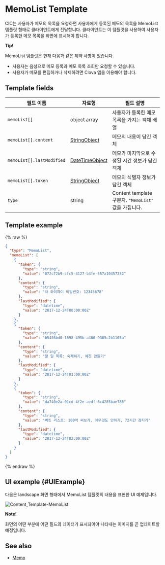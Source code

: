 # MemoList Template
CIC는 사용자가 메모의 목록을 요청하면 사용자에게 등록된 메모의 목록을 MemoList 템플릿 형태로 클라이언트에게 전달합니다. 클라이언트는 이 템플릿을 사용하여 사용자가 등록한 메모 목록을 화면에 표시해야 합니다.

<div class="tip">
  <p><strong>Tip!</strong></p>
  <p>MemoList 템플릿은 현재 다음과 같은 제약 사항이 있습니다.</p>
  <ul>
    <li>사용자는 음성으로 메모 등록과 메모 목록 조회만 요청할 수 있습니다.</li>
    <li>사용자가 메모를 편집하거나 삭제하려면 Clova 앱을 이용해야 합니다.</li>
  </ul>
</div>

## Template fields

| 필드 이름       | 자료형    | 필드 설명                     |
|---------------|---------|-----------------------------|
| `memoList[]`              | object array  | 사용자가 등록한 메모 목록을 가지는 객체 배열                                        |
| `memoList[].content`      | [StringObject](/Develop/References/ContentTemplates/Shared_Objects.md#StringObject)     | 메모의 내용이 담긴 객체  |
| `memoList[].lastModified` | [DateTimeObject](/Develop/References/ContentTemplates/Shared_Objects.md#DateTimeObject) | 메모가 마지막으로 수정된 시간 정보가 담긴 객체 |
| `memoList[].token`        | [StringObject](/Develop/References/ContentTemplates/Shared_Objects.md#StringObject)     | 메모의 식별자 정보가 담긴 객체  |
| `type`                    | string                                                                              | Content template 구분자. `"MemoList"` 값을 가집니다.             |

## Template example

{% raw %}

```json
{
  "type": "MemoList",
  "memoList": [
    {
      "token": {
        "type": "string",
        "value": "072c72b9-cfc5-4127-b4fe-557a10457232"
      },
      "content": {
        "type": "string",
        "value": "내 와이파이 비밀번호: 12345678"
      },
      "lastModified": {
        "type": "datetime",
        "value": "2017-12-24T00:00:00Z"
      }
    },
    {
      "token": {
        "type": "string",
        "value": "b5403bd0-1598-495b-a466-9385c2b1103a"
      },
      "content": {
        "type": "string",
        "value": "할 일 목록: 숙제하기, 여친 만들기"
      },
      "lastModified": {
        "type": "datetime",
        "value": "2017-12-24T01:00:00Z"
      }
    },
    {
      "token": {
        "type": "string",
        "value": "da740e2a-01cd-4f2e-aedf-6c4285bae785"
      },
      "content": {
        "type": "string",
        "value": "버킷 리스트: 100억 써보기, 아무것도 안하기, 72시간 잠자기"
      },
      "lastModified": {
        "type": "datetime",
        "value": "2017-12-24T02:00:00Z"
      }
    }
  ]
}
```

{% endraw %}

## UI example {#UIExample}

다음은 landscape 화면 형태에서 MemoList 템플릿의 내용을 표현한 UI 예제입니다.

![Content_Template-MemoList](/Develop/Assets/Images/Content_Template-MemoList.png)

<div class="note">
  <p><strong>Note!</strong></p>
  <p>화면의 어떤 부분에 어떤 필드의 데이터가 표시되어야 나타내는 이미지를 곧 업데이트할 예정입니다.</p>
</div>

## See also
* [Memo](/Develop/References/ContentTemplates/Memo.md)
